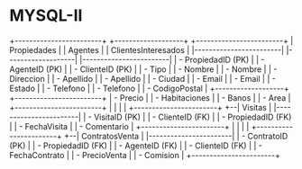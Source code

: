 # MYSQL-II


+------------------------+      +-------------------+      +------------------------+
|     Propiedades        |      |   Agentes         |      |   ClientesInteresados   |
|------------------------|      |-------------------|      |------------------------|
| - PropiedadID (PK)     |      | - AgenteID (PK)   |      | - ClienteID (PK)        |
| - Tipo                 |      | - Nombre          |      | - Nombre                |
| - Direccion            |      | - Apellido        |      | - Apellido              |
| - Ciudad               |      | - Email           |      | - Email                 |
| - Estado               |      | - Telefono        |      | - Telefono              |
| - CodigoPostal         |      +-------------------+      +------------------------+
| - Precio               |
| - Habitaciones         |
| - Banos                |
| - Area                 |
+------------------------+
           |
           |
           |
           |  +-----------------------+
           +--|       Visitas         |
              |-----------------------|
              | - VisitaID (PK)       |
              | - ClienteID (FK)      |
              | - PropiedadID (FK)    |
              | - FechaVisita         |
              | - Comentario          |
              +-----------------------+
                       |
                       |
                       |
                       |  +-----------------------+
                       +--|   ContratosVenta      |
                          |-----------------------|
                          | - ContratoID (PK)     |
                          | - PropiedadID (FK)    |
                          | - AgenteID (FK)       |
                          | - ClienteID (FK)      |
                          | - FechaContrato       |
                          | - PrecioVenta         |
                          | - Comision            |
                          +-----------------------+
